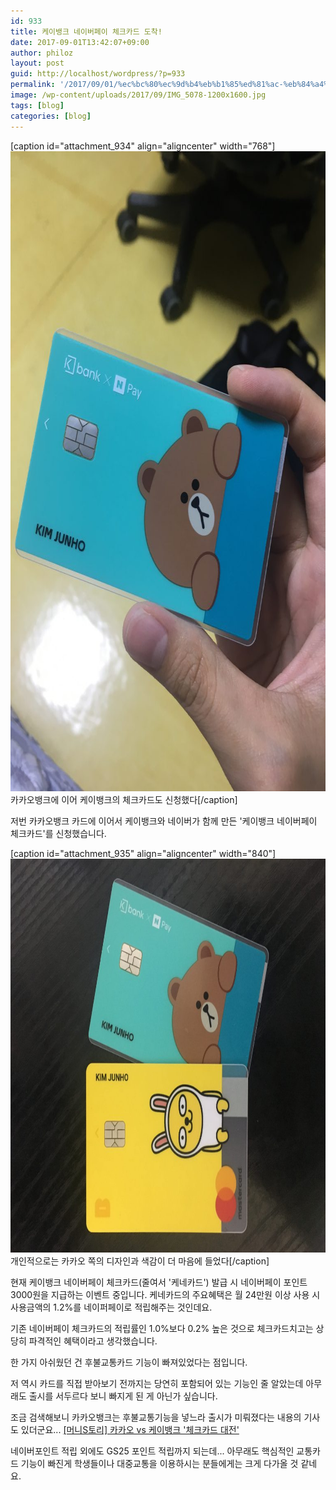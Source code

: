 ```yaml
---
id: 933
title: 케이뱅크 네이버페이 체크카드 도착!
date: 2017-09-01T13:42:07+09:00
author: philoz
layout: post
guid: http://localhost/wordpress/?p=933
permalink: '/2017/09/01/%ec%bc%80%ec%9d%b4%eb%b1%85%ed%81%ac-%eb%84%a4%ec%9d%b4%eb%b2%84%ed%8e%98%ec%9d%b4-%ec%b2%b4%ed%81%ac%ec%b9%b4%eb%93%9c-%eb%8f%84%ec%b0%a9/'
image: /wp-content/uploads/2017/09/IMG_5078-1200x1600.jpg
tags: [blog]
categories: [blog]
---
```

[caption id="attachment_934" align="aligncenter" width="768"]<img class="size-large wp-image-934" src="/assets/wp-content/uploads/2017/09/IMG_5078-768x1024.jpg" alt="" width="768" height="1024"> 카카오뱅크에 이어 케이뱅크의 체크카드도 신청했다[/caption]

저번 카카오뱅크 카드에 이어서 케이뱅크와 네이버가 함께 만든 '케이뱅크 네이버페이 체크카드'를 신청했습니다.

<!--more-->

[caption id="attachment_935" align="aligncenter" width="840"]<img class="size-large wp-image-935" src="/assets/wp-content/uploads/2017/09/IMG_5079-1024x768.jpg" alt="" width="840" height="630"> 개인적으로는 카카오 쪽의 디자인과 색감이 더 마음에 들었다[/caption]

현재 케이뱅크 네이버페이 체크카드(줄여서 '케네카드') 발급 시 네이버페이 포인트 3000원을 지급하는 이벤트 중입니다.
케네카드의 주요혜택은 월 24만원 이상 사용 시 사용금액의 1.2%를 네이퍼페이로 적립해주는 것인데요.

기존 네이버페이 체크카드의 적립률인 1.0%보다 0.2% 높은 것으로 체크카드치고는 상당히 파격적인 혜택이라고 생각했습니다.

한 가지 아쉬웠던 건 후불교통카드 기능이 빠져있었다는 점입니다.

저 역시 카드를 직접 받아보기 전까지는 당연히 포함되어 있는 기능인 줄 알았는데 아무래도 출시를 서두르다 보니 빠지게 된 게 아닌가 싶습니다.

조금 검색해보니 카카오뱅크는 후불교통기능을 넣느라 출시가 미뤄졌다는 내용의 기사도 있더군요...
<a href="http://moneys.mt.co.kr/news/mwView.php?type=1&amp;no=2017081720338024237&amp;outlink=1" target="_blank" rel="noopener">[머니S토리] 카카오 vs 케이뱅크 '체크카드 대전'</a>

네이버포인트 적립 외에도 GS25 포인트 적립까지 되는데... 아무래도 핵심적인 교통카드 기능이 빠진게 학생들이나 대중교통을 이용하시는 분들에게는 크게 다가올 것 같네요.